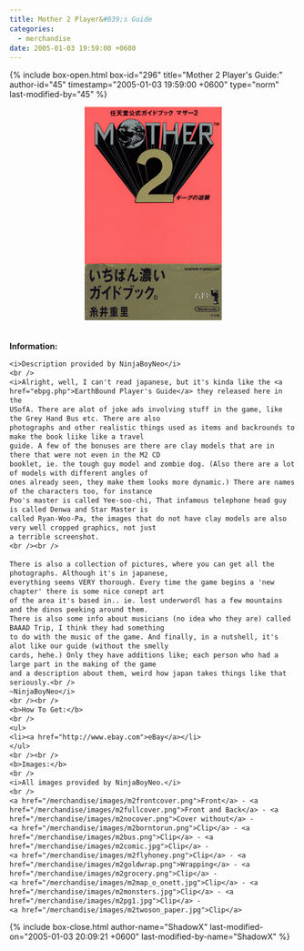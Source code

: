 ```yaml
---
title: Mother 2 Player&#039;s Guide
categories:
  - merchandise
date: 2005-01-03 19:59:00 +0600
---
```

{% include box-open.html box-id="296" title="Mother 2 Player&#039;s Guide:" author-id="45" timestamp="2005-01-03 19:59:00 +0600" type="norm" last-modified-by="45" %}
	<center>
	<img src="/merchandise/images/m2pg_title.jpg" border="0" alt="Mother 2 Player's Guide" />
	</center>
	<br /><br />
	<b>Information:</b>
	<br />

	<i>Description provided by NinjaBoyNeo</i>
	<br />
	<i>Alright, well, I can't read japanese, but it's kinda like the <a href="ebpg.php">EarthBound Player's Guide</a> they released here in the
	USofA. There are alot of joke ads involving stuff in the game, like the Grey Hand Bus etc. There are also 
	photographs and other realistic things used as items and backrounds to make the book liike like a travel 
	guide. A few of the bonuses are there are clay models that are in there that were not even in the M2 CD 
	booklet, ie. the tough guy model and zombie dog. (Also there are a lot of models with different angles of 
	ones already seen, they make them looks more dynamic.) There are names of the characters too, for instance 
	Poo's master is called Yee-soo-chi, That infamous telephone head guy is called Denwa and Star Master is 
	called Ryan-Woo-Pa, the images that do not have clay models are also very well cropped graphics, not just 
	a terrible screenshot.
	<br /><br />

	There is also a collection of pictures, where you can get all the photographs. Although it's in japanese, 
	everything seems VERY thorough. Every time the game begins a 'new chapter' there is some nice conept art 
	of the area it's based in.. ie. lost underwordl has a few mountains and the dinos peeking around them. 
	There is also some info about musicians (no idea who they are) called BAAAD Trip, I think they had something 
	to do with the music of the game. And finally, in a nutshell, it's alot like our guide (without the smelly 
	cards, hehe.) Only they have additions like; each person who had a large part in the making of the game 
	and a description about them, weird how japan takes things like that seriously.<br />
	~NinjaBoyNeo</i>
	<br /><br />
	<b>How To Get:</b>
	<br />
	<ul>
	<li><a href="http://www.ebay.com">eBay</a></li>
	</ul>
	<br /><br />
	<b>Images:</b>
	<br />
	<i>All images provided by NinjaBoyNeo.</i>
	<br />
	<a href="/merchandise/images/m2frontcover.png">Front</a> - <a href="/merchandise/images/m2fullcover.png">Front and Back</a> - <a href="/merchandise/images/m2nocover.png">Cover without</a> - 
	<a href="/merchandise/images/m2borntorun.png">Clip</a> - <a href="/merchandise/images/m2bus.png">Clip</a> - <a href="/merchandise/images/m2comic.jpg">Clip</a> - 
	<a href="/merchandise/images/m2flyhoney.png">Clip</a> - <a href="/merchandise/images/m2goldwrap.png">Wrapping</a> - <a href="/merchandise/images/m2grocery.png">Clip</a> - 
	<a href="/merchandise/images/m2map_o_onett.jpg">Clip</a> - <a href="/merchandise/images/m2monsters.jpg">Clip</a> - <a href="/merchandise/images/m2pg1.jpg">Clip</a> - 
	<a href="/merchandise/images/m2twoson_paper.jpg">Clip</a>
{% include box-close.html author-name="ShadowX" last-modified-on="2005-01-03 20:09:21 +0600" last-modified-by-name="ShadowX" %}
